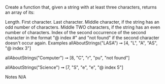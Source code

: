 Create a function that, given a string with at least three characters, returns an array of its:

Length.
First character.
Last character.
Middle character, if the string has an odd number of characters. Middle TWO characters, if the string has an even number of characters.
Index of the second occurrence of the second character in the format "@ index #" and "not found" if the second character doesn't occur again.
Examples
allAboutStrings("LASA") ➞ [4, "L", "A", "AS", "@ index 3"]

allAboutStrings("Computer") ➞ [8, "C", "r", "pu", "not found"]

allAboutStrings("Science") ➞ [7, "S", "e", "e", "@ index 5"]

Notes
N/A